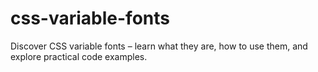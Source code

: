 # css-variable-fonts
Discover CSS variable fonts – learn what they are, how to use them, and explore practical code examples.
